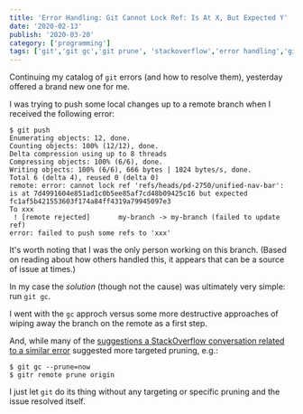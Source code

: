 ```yaml
---
title: 'Error Handling: Git Cannot Lock Ref: Is At X, But Expected Y'
date: '2020-02-13'
publish: '2020-03-20'
category: ['programming']
tags: ['git','git gc','git prune', 'stackoverflow','error handling','git ref']
---
```


Continuing my catalog of `git` errors (and how to resolve them), yesterday offered a brand new one for me.

I was trying to push some local changes up to a remote branch when I received the following error:

```shell
$ git push
Enumerating objects: 12, done.
Counting objects: 100% (12/12), done.
Delta compression using up to 8 threads
Compressing objects: 100% (6/6), done.
Writing objects: 100% (6/6), 666 bytes | 1024 bytes/s, done.
Total 6 (delta 4), reused 0 (delta 0)
remote: error: cannot lock ref 'refs/heads/pd-2750/unified-nav-bar': is at 7d4991604e851ad1c0b5ee85af7cd48b09425c16 but expected fc1af5b421553603f174a84ff4319a79945097e3
To xxx
 ! [remote rejected]       my-branch -> my-branch (failed to update ref)
error: failed to push some refs to 'xxx'
```

It's worth noting that I was the only person working on this branch. (Based on reading about how others handled this, it appears that can be a source of issue at times.)

In my case the _solution_ (though not the cause) was ultimately very simple: run `git gc`.

I went with the `gc` approch versus some more destructive approaches of wiping away the branch on the remote as a first step.

And, while many of the [suggestions a StackOverflow conversation related to a similar error](https://stackoverflow.com/questions/11796580/git-pull-error-error-remote-ref-is-at-but-expected) suggested more targeted pruning, e.g.:
```shell
$ git gc --prune=now
$ gitr remote prune origin
```

I just let `git` do its thing without any targeting or specific pruning and the issue resolved itself.
